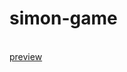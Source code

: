 # simon-game
</br>
<a href="https://danielknguyen.github.io/simon-game/" target="_blank">preview</a>